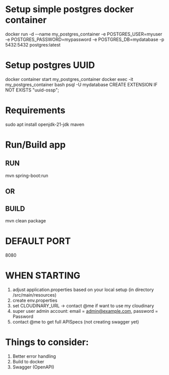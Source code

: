 # Setup simple postgres docker container
docker run -d
--name my_postgres_container
-e POSTGRES_USER=myuser
-e POSTGRES_PASSWORD=mypassword
-e POSTGRES_DB=mydatabase
-p 5432:5432
postgres:latest

# Setup postgres UUID
docker container start my_postgres_container
docker exec -it my_postgres_container bash
psql -U mydatabase
CREATE EXTENSION IF NOT EXISTS "uuid-ossp";

# Requirements
sudo apt install openjdk-21-jdk maven

# Run/Build app
## RUN
mvn spring-boot:run
## OR
## BUILD
mvn clean package

# DEFAULT PORT
8080

# WHEN STARTING
1. adjust application.properties based on your local setup (in directory /src/main/resources)
2. create env.properties
3. set CLOUDINARY_URL -> contact @me if want to use my cloudinary
4. super user admin account: email = admin@example.com, password = Password
5. contact @me to get full APISpecs (not creating swagger yet)

# Things to consider:
1. Better error handling
2. Build to docker
3. Swagger (OpenAPI)
